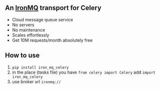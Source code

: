 ## An [IronMQ](http://www.iron.io) transport for Celery

- Cloud message queue service
- No servers
- No maintenance
- Scales effortlessly
- Get 10M requests/month absolutely free


## How to use

1. `pip install iron_mq_celery`
2. in the place (tasks file) you have `from celery import Celery` add `import iron_mq_celery`
3. use broker url `ironmq://`
